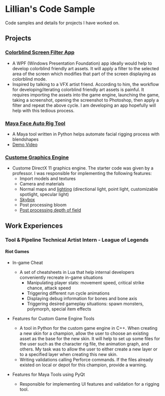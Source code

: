 # Lillian's Code Sample

Code samples and details for projects I have worked on.

## Projects

### [Colorblind Screen Filter App](https://github.com/littleTinglan/screen-filter-app)
  * A WPF (Windows Presentation Foundation) app ideally would help to develop colorblind friendly art assets. It will apply a filter to 
  the selected area of the screen which modifies that part of the screen displaying as colorblind mode.
  * Inspired by talking to a VFX artist friend. According to him, the workflow for developing/iterating colorblind friendly art assets is painful.
  It requires importing the assets into the game engine, launching the game, taking a screenshot, opening the screenshot to Photoshop, then
  apply a filter and repeat the above cycle. I am developing an app hopefully will help with this tedious process.

### [Maya Face Auto Rig Tool](https://github.com/littleTinglan/codeSample/blob/master/facerig.py) 
  * A Maya tool written in Python helps automate facial rigging process with blendshapes
  * [Demo Video](https://github.com/littleTinglan/codeSample/blob/master/demorel.mp4)

### [Custome Graphics Engine](https://github.com/littleTinglan/d11-graphics-engine)
  * Custome DirectX 11 graphics engine. The starter code was given by a professor. I was responsible for implementing the following features:
    * Import models and textures
    * Camera and materials
    * Normal maps and [lighting](https://github.com/littleTinglan/d11-graphics-engine/blob/master/d11/DX11Starter/Light.h) (directional light, point light,
    customizable spotlight, specular light)
    * [Skybox](https://github.com/littleTinglan/d11-graphics-engine/blob/master/d11/DX11Starter/SkyPS.hlsl)
    * Post processing bloom
    * [Post processing depth of field](https://github.com/littleTinglan/d11-graphics-engine/blob/master/d11/DX11Starter/dofPS.hlsl)
    
## Work Experiences

  ### Tool & Pipeline Technical Artist Intern - League of Legends
  #### Riot Games
  * In-game Cheat
    * A set of cheatsheets in Lua that help internal developers conveniently recreate in-game situations
      * Manipulating player stats: movement speed, critical strike chance, attack speed
      * Triggering different run cycle animations
      * Displaying debug information for bones and bone axis
      * Triggering desired gameplay situations: spawn monsters, polymorph, special item effects
  * Features for Custom Game Engine Tools
    * A tool in Python for the custom game engine in C++. When creating a new skin for a champion, allow the user to choose an existing asset
    as the base for the new skin. It will help to set up some files for the user such as the character rig file, the animation graph, and others. My task was to 
    allow the user to either create a new layer or to a specified layer when creating this new skin.
    * Writing validations calling Perforce commands. If the files already existed on local or depot for this champion, provide a warning.
    
  * Features for Maya Tools using PyQt
    * Responsible for implementing UI features and validation for a rigging tool.
  
  
